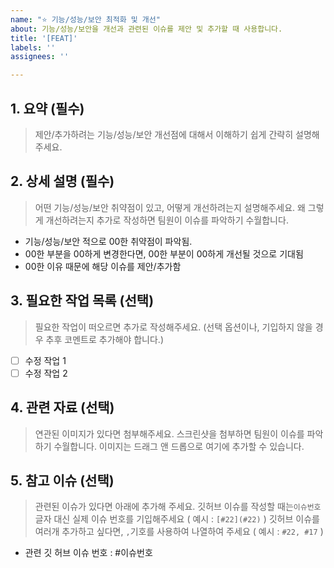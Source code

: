 ```yaml
---
name: "⭐️ 기능/성능/보안 최적화 및 개선"
about: 기능/성능/보안을 개선과 관련된 이슈를 제안 및 추가할 때 사용합니다.
title: '[FEAT]'
labels: ''
assignees: ''

---
```


## 1. 요약 (필수)
> 제안/추가하려는 기능/성능/보안 개선점에 대해서 이해하기 쉽게 간략히 설명해주세요.

## 2. 상세 설명 (필수)
> 어떤 기능/성능/보안 취약점이 있고, 어떻게 개선하려는지 설명해주세요.
> 왜 그렇게 개선하려는지 추가로 작성하면 팀원이 이슈를 파악하기 수월합니다.
- 기능/성능/보안 적으로 00한 취약점이 파악됨.
- 00한 부분을 00하게 변경한다면, 00한 부분이 00하게 개선될 것으로 기대됨
- 00한 이유 때문에 해당 이슈를 제안/추가함

## 3. 필요한 작업 목록 (선택)
> 필요한 작업이 떠오르면 추가로 작성해주세요. (선택 옵션이나, 기입하지 않을 경우 추후 코멘트로 추가해야 합니다.)
- [ ] 수정 작업 1
- [ ] 수정 작업 2

## 4. 관련 자료 (선택)
> 연관된 이미지가 있다면 첨부해주세요.
> 스크린샷을 첨부하면 팀원이 이슈를 파악하기 수월합니다.
> 이미지는 드래그 앤 드롭으로 여기에 추가할 수 있습니다.

## 5. 참고 이슈 (선택)
> 관련된 이슈가 있다면 아래에 추가해 주세요.
> 깃허브 이슈를 작성할 때는`이슈번호` 글자 대신 실제 이슈 번호를 기입해주세요 ( 예시 : `[#22](#22)` )
> 깃허브 이슈를 여러개 추가하고 싶다면, `,`기호를 사용하여 나열하여 주세요 
> ( 예시 : `#22, #17` )
- 관련 깃 허브 이슈 번호 : #이슈번호
